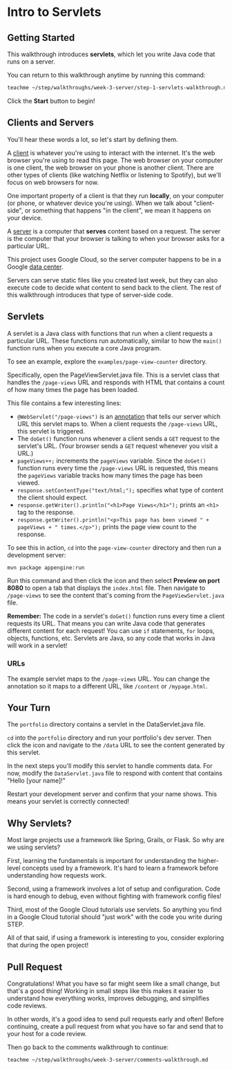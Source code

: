 # Intro to Servlets

## Getting Started

This walkthrough introduces **servlets**, which let you write Java code that
runs on a server.

You can return to this walkthrough anytime by running this command:

```bash
teachme ~/step/walkthroughs/week-3-server/step-1-servlets-walkthrough.md
```

Click the **Start** button to begin!

## Clients and Servers

You'll hear these words a lot, so let's start by defining them.

A [client](https://en.wikipedia.org/wiki/Client_\(computing\)) is whatever
you're using to interact with the internet. It's the web browser you're using to
read this page. The web browser on your computer is one client, the web browser
on your phone is another client. There are other types of clients (like watching
Netflix or listening to Spotify), but we'll focus on web browsers for now.

One important property of a client is that they run **locally**, on your
computer (or phone, or whatever device you're using). When we talk about
"client-side", or something that happens "in the client", we mean it happens on
your device.

A [server](https://en.wikipedia.org/wiki/Server_\(computing\)) is a computer
that **serves** content based on a request. The server is the computer that your
browser is talking to when your browser asks for a particular URL.

This project uses Google Cloud, so the server computer happens to be in a Google
[data center](https://www.google.com/about/datacenters/).

Servers can serve static files like you created last week, but they can also
execute code to decide what content to send back to the client. The rest of this
walkthrough introduces that type of server-side code.

## Servlets

A servlet is a Java class with functions that run when a client requests a
particular URL. These functions run automatically, similar to how the `main()`
function runs when you execute a core Java program.

To see an example, explore the `examples/page-view-counter` directory.

Specifically, open the
<walkthrough-editor-open-file
    filePath="step/walkthroughs/week-3-server/examples/page-view-counter/src/main/java/com/google/sps/servlets/PageViewServlet.java">
  PageViewServlet.java
</walkthrough-editor-open-file>
file. This is a servlet class that handles the `/page-views` URL and responds
with HTML that contains a count of how many times the page has been loaded.

This file contains a few interesting lines:

-   `@WebServlet("/page-views")` is an
    [annotation](https://en.wikipedia.org/wiki/Java_annotation) that tells our
    server which URL this servlet maps to. When a client requests the
    `/page-views` URL, this servlet is triggered.
-   The `doGet()` function runs whenever a client sends a `GET` request to the
    servlet's URL. (Your browser sends a `GET` request whenever you visit a
    URL.)
-   `pageViews++;` increments the `pageViews` variable. Since the `doGet()`
    function runs every time the `/page-views` URL is requested, this means the
    `pageViews` variable tracks how many times the page has been viewed.
-   `response.setContentType("text/html;");` specifies what type of content the
    client should expect.
-   `response.getWriter().println("<h1>Page Views</h1>");` prints an `<h1>` tag
    to the response.
-   `response.getWriter().println("<p>This page has been viewed " + pageViews +
    " times.</p>");` prints the page view count to the response.

To see this in action, `cd` into the `page-view-counter` directory and then run
a development server:

```bash
mvn package appengine:run
```

Run this command and then click the
<walkthrough-web-preview-icon></walkthrough-web-preview-icon> icon and then
select **Preview on port 8080** to open a tab that displays the `index.html`
file. Then navigate to `/page-views` to see the content that's coming from the
`PageViewServlet.java` file.

**Remember:** The code in a servlet's `doGet()` function runs every time a
client requests its URL. That means you can write Java code that generates
different content for each request! You can use `if` statements, `for` loops,
objects, functions, etc. Servlets are Java, so any code that works in Java will
work in a servlet!

### URLs

The example servlet maps to the `/page-views` URL. You can change the annotation
so it maps to a different URL, like `/content` or `/mypage.html`.

## Your Turn

The `portfolio` directory contains a servlet in the
<walkthrough-editor-open-file
    filePath="step/portfolio/src/main/java/com/google/sps/servlets/DataServlet.java">
  DataServlet.java
</walkthrough-editor-open-file>
file.

`cd` into the `portfolio` directory and run your portfolio's dev server. Then
click the <walkthrough-web-preview-icon></walkthrough-web-preview-icon> icon
and navigate to the `/data` URL to see the content generated by this servlet.

In the next steps you'll modify this servlet to handle comments data. For now,
modify the `DataServlet.java` file to respond with content that contains "Hello
[your name]!"

Restart your development server and confirm that your name shows. This means
your servlet is correctly connected!

## Why Servlets?

Most large projects use a framework like Spring, Grails, or Flask. So why are we
using servlets?

First, learning the fundamentals is important for understanding the higher-level
concepts used by a framework. It's hard to learn a framework before
understanding how requests work.

Second, using a framework involves a lot of setup and configuration. Code is
hard enough to debug, even without fighting with framework config files!

Third, most of the Google Cloud tutorials use servlets. So anything you find in
a Google Cloud tutorial should "just work" with the code you write during STEP.

All of that said, if using a framework is interesting to you, consider exploring
that during the open project!

## Pull Request

<walkthrough-conclusion-trophy></walkthrough-conclusion-trophy>

Congratulations! What you have so far might seem like a small change, but that's
a good thing! Working in small steps like this makes it easier to understand how
everything works, improves debugging, and simplifies code reviews.

In other words, it's a good idea to send pull requests early and often! Before
continuing, create a pull request from what you have so far and send that to
your host for a code review.

Then go back to the comments walkthrough to continue:

```bash
teachme ~/step/walkthroughs/week-3-server/comments-walkthrough.md
```
